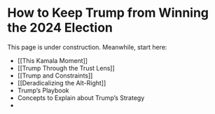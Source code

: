 # How to Keep Trump from Winning the 2024 Election

This page is under construction. Meanwhile, start here: 

- [[This Kamala Moment]] 
- [[Trump Through the Trust Lens]] 
- [[Trump and Constraints]] 
- [[Deradicalizing the Alt-Right]] 
- Trump’s Playbook 
- Concepts to Explain about Trump’s Strategy 
- 

